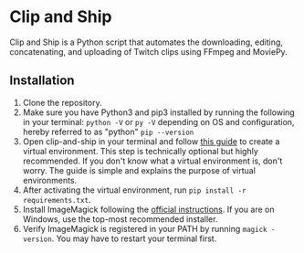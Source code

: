 # Clip and Ship

Clip and Ship is a Python script that automates the downloading, editing, concatenating, and uploading of Twitch clips using FFmpeg and MoviePy.

## Installation

1. Clone the repository.
1. Make sure you have Python3 and pip3 installed by running the following in your terminal:
   `python -V` or `py -V` depending on OS and configuration, hereby referred to as "python"
   `pip --version`
1. Open clip-and-ship in your terminal and follow [this guide](https://packaging.python.org/en/latest/guides/installing-using-pip-and-virtual-environments/#installing-packages-using-pip-and-virtual-environments) to create a virtual environment. This step is technically optional but highly recommended. If you don't know what a virtual environment is, don't worry. The guide is simple and explains the purpose of virtual environments.
1. After activating the virtual environment, run `pip install -r requirements.txt`.
1. Install ImageMagick following the [official instructions](https://imagemagick.org/script/download.php). If you are on Windows, use the top-most recommended installer.
1. Verify ImageMagick is registered in your PATH by running `magick -version`. You may have to restart your terminal first.
